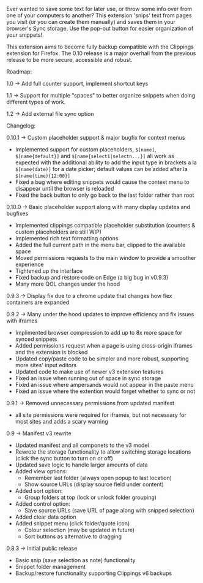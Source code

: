 Ever wanted to save some text for later use, or throw some info over from one of your computers to another? This extension 'snips' text from pages you visit (or you can create them manually) and saves them in your browser's Sync storage. Use the pop-out button for easier organization of your snippets!

This extension aims to become fully backup compatible with the Clippings extension for Firefox. The 0.10 release is a major overhall from the previous release to be more secure, accessible and robust. 

Roadmap:

1.0 -> Add full counter support, implement shortcut keys

1.1 -> Support for multiple "spaces" to better organize snippets when doing different types of work.

1.2 -> Add external file sync option

Changelog:

0.10.1 -> Custom placeholder support & major bugfix for context menus
- Implemented support for custom placeholders, `$[name]`, `$[name{default}]` and `$[name{select1|selectn...}]` all work as expected with the additional ability to add the input type in brackets a la `$[name(date)]` for a date picker; default values can be added after  la `$[name(time){12:00}]`
- Fixed a bug where editing snippets would cause the context menu to disappear until the browser is reloaded
- Fixed the back button to only go back to the last folder rather than root

0.10.0 -> Basic placeholder support along with many display updates and bugfixes
- Implemented clippings compatible placeholder substitution (counters & custom placeholders are still WIP)
- Implemented rich text formatting options
- Added the full current path in the menu bar, clipped to the available space
- Moved permissions requests to the main window to provide a smoother experience
- Tightened up the interface
- Fixed backup and restore code on Edge (a big bug in v0.9.3)
- Many more QOL changes under the hood

0.9.3 -> Display fix due to a chrome update that changes how flex containers are expanded

0.9.2 -> Many under the hood updates to improve efficiency and fix issues with iframes
- Implimented browser compression to add up to 8x more space for synced snippets
- Added permissions request when a page is using cross-origin iframes and the extension is blocked
- Updated copy/paste code to be simpler and more robust, supporting more sites' input editors
- Updated code to make use of newer v3 extension features
- Fixed an issue when running out of space in sync storage
- Fixed an issue where ampersands would not appear in the paste menu
- Fixed an issue where the extention would forget whether to sync or not

0.9.1 -> Removed unnecessary permissions from updated manifest
- all site permissions were required for iframes, but not necessary for most sites and adds a scary warning

0.9 -> Manifest v3 rewrite
- Updated manifest and all componets to the v3 model
- Rewrote the storage functionality to allow switching storage locations (click the sync button to turn on or off)
- Updated save logic to handle larger amounts of data
- Added view options:
  - Remember last folder (always open popup to last location)
  - Show source URLs (display source field under content)
- Added sort option:
  - Group folders at top (lock or unlock folder grouping)
- Added control option:
  - Save source URLs (save URL of page along with snipped selection)
- Added clear data option
- Added snippet menu (click folder/quote icon)
  - Colour selection (may be updated in future)
  - Sort buttons as alternative to dragging

0.8.3 -> Initial public release
- Basic snip (save selection as note) functionality
- Snippet folder management
- Backup/restore functionality supporting Clippings v6 backups
